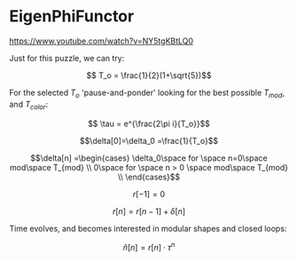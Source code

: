 # EigenPhiFunctor

https://www.youtube.com/watch?v=NY5tgKBtLQ0

Just for this puzzle, we can try:

$$ T_o  = \frac{1}{2}(1+\sqrt{5})$$

For the selected $T_o$ 'pause-and-ponder' looking for the best possible $T_{mod}$, and $T_{color}$:

$$ \tau = e^{\frac{2\pi i}{T_o}}$$



$$\delta[0]=\delta_0 =\frac{1}{T_o}$$

$$\delta[n] =\begin{cases} \delta_0\space for \space n=0\space mod\space T_{mod} \\
                     0\space for \space n > 0 \space mod\space T_{mod} \\
       \end{cases}$$

$$r[-1]=0$$


$$r[n] = r[n-1] + \delta[n] $$


Time evolves, and becomes interested in modular shapes and closed loops:

$$\hat n[n] =r[n]·\tau^{n}$$





